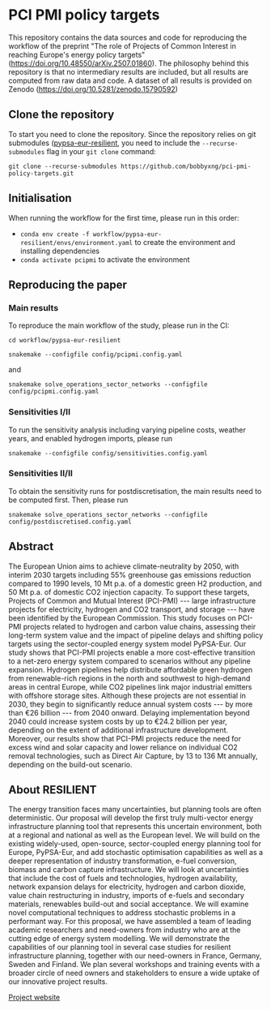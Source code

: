 # PCI PMI policy targets

This repository contains the data sources and code for reproducing the workflow of the preprint "The role of Projects of Common Interest in reaching Europe's energy policy targets" (https://doi.org/10.48550/arXiv.2507.01860). The philosophy behind this repository is that no intermediary results are included, but all results are computed from raw data and code. A dataset of all results is provided on Zenodo (https://doi.org/10.5281/zenodo.15790592)

## Clone the repository

To start you need to clone the repository. Since the repository relies on git submodules ([pypsa-eur-resilient](https://github.com/resilient-project/pypsa-eur-resilient), you need to include the `--recurse-submodules` flag in your `git clone` command:

`git clone --recurse-submodules https://github.com/bobbyxng/pci-pmi-policy-targets.git`


## Initialisation

When running the workflow for the first time, please run in this order:

* `conda env create -f workflow/pypsa-eur-resilient/envs/environment.yaml` to create the environment and installing dependencies
* `conda activate pcipmi` to activate the environment

## Reproducing the paper
### Main results
To reproduce the main workflow of the study, please run in the CI:

`cd workflow/pypsa-eur-resilient`

`snakemake --configfile config/pcipmi.config.yaml`

and

`snakemake solve_operations_sector_networks --configfile config/pcipmi.config.yaml`

### Sensitivities I/II
To run the sensitivity analysis including varying pipeline costs, weather years, and enabled hydrogen imports, please run

`snakemake --configfile config/sensitivities.config.yaml`

### Sensitivities II/II
To obtain the sensitivity runs for postdiscretisation, the main results need to be computed first. Then, please run

`snakemake solve_operations_sector_networks --configfile config/postdiscretised.config.yaml`


## Abstract

The European Union aims to achieve climate-neutrality by 2050, with interim 2030 targets including 55% greenhouse gas emissions reduction compared to 1990 levels, 10 Mt p.a. of a domestic green H2 production, and 50 Mt p.a. of domestic CO2 injection capacity. To support these targets, Projects of Common and Mutual Interest (PCI-PMI) --- large infrastructure projects for electricity, hydrogen and CO2 transport, and storage --- have been identified by the European Commission. This study focuses on PCI-PMI projects related to hydrogen and carbon value chains, assessing their long-term system value and the impact of pipeline delays and shifting policy targets using the sector-coupled energy system model PyPSA-Eur. Our study shows that PCI-PMI projects enable a more cost-effective transition to a net-zero energy system compared to scenarios without any pipeline expansion. Hydrogen pipelines help distribute affordable green hydrogen from renewable-rich regions in the north and southwest to high-demand areas in central Europe, while CO2 pipelines link major industrial emitters with offshore storage sites. Although these projects are not essential in 2030, they begin to significantly reduce annual system costs --- by more than €26 billion --- from 2040 onward. Delaying implementation beyond 2040 could increase system costs by up to €24.2 billion per year, depending on the extent of additional infrastructure development. Moreover, our results show that PCI-PMI projects reduce the need for excess wind and solar capacity and lower reliance on individual CO2 removal technologies, such as Direct Air Capture, by 13 to 136 Mt annually, depending on the build-out scenario.

## About RESILIENT

The energy transition faces many uncertainties, but planning tools are often deterministic. Our proposal will develop the first truly multi-vector energy infrastructure planning tool that represents this uncertain environment, both at a regional and national as well as the European level. We will build on the existing widely-used, open-source, sector-coupled energy planning tool for Europe, PyPSA-Eur, and add stochastic optimisation capabilities as well as a deeper representation of industry transformation, e-fuel conversion, biomass and carbon capture infrastructure. We will look at uncertainties that include the cost of fuels and technologies, hydrogen availability, network expansion delays for electricity, hydrogen and carbon dioxide, value chain restructuring in industry, imports of e-fuels and secondary materials, renewables build-out and social acceptance. We will examine novel computational techniques to address stochastic problems in a performant way. For this proposal, we have assembled a team of leading academic researchers and need-owners from industry who are at the cutting edge of energy system modelling. We will demonstrate the capabilities of our planning tool in several case studies for resilient infrastructure planning, together with our need-owners in France, Germany, Sweden and Finland. We plan several workshops and training events with a broader circle of need owners and stakeholders to ensure a wide uptake of our innovative project results.

[Project website](https://resilient-project.github.io)
